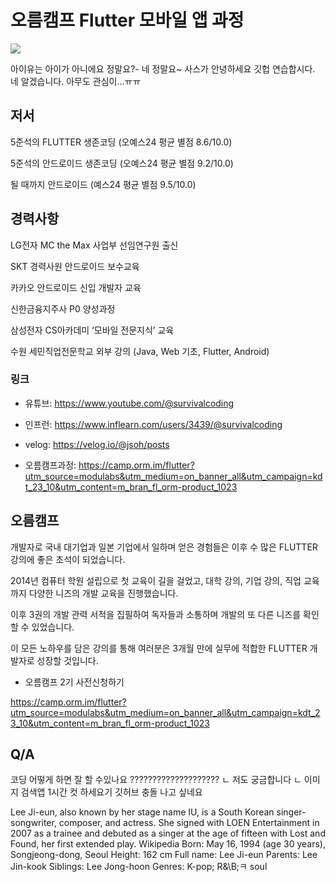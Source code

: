 # 오름캠프 Flutter 모바일 앱 과정

<img src="https://static.aiffel.io/assets/flutter/ohjoonseok-v2.png">

아이유는 아이가 아니에요 정말요?- 네 정말요~ 사스가
안녕하세요 
깃헙 연습합시다.
네 알겠습니다.
아무도 관심이...ㅠㅠ

## 저서
5준석의 FLUTTER 생존코딩 (오예스24 평균 별점 8.6/10.0)

5준석의 안드로이드 생존코딩 (오예스24 평균 별점 9.2/10.0)

될 때까지 안드로이드 (예스24 평균 별점 9.5/10.0)

## 경력사항
LG전자 MC the Max 사업부 선임연구원 출신

SKT 경력사원 안드로이드 보수교육

카카오 안드로이드 신입 개발자 교육

신한금융지주사 P0  양성과정

삼성전자 CS아카데미 ‘모바일 전문지식’ 교육

수원 세민직업전문학교 외부 강의 (Java, Web 기초, Flutter, Android)

### 링크
* 유튜브: https://www.youtube.com/@survivalcoding

* 인프런: https://www.inflearn.com/users/3439/@survivalcoding

* velog: https://velog.io/@jsoh/posts

* 오름캠프과정: https://camp.orm.im/flutter?utm_source=modulabs&utm_medium=on_banner_all&utm_campaign=kdt_23_10&utm_content=m_bran_fl_orm-product_1023

## 오름캠프
개발자로 국내 대기업과 일본 기업에서 일하며 얻은 경험들은
이후 수 많은 FLUTTER 강의에 좋은 초석이 되었습니다.

2014년 컴퓨터 학원 설립으로 첫 교육이 길을 걸었고,
대학 강의, 기업 강의, 직업 교육까지 다양한 니즈의 개발 교육을 진행했습니다.

이후 3권의 개발 관력 서적을 집필하여
독자들과 소통하며 개발의 또 다른 니즈를 확인할 수 있었습니다.

이 모든 노하우를 담은 강의를 통해
여러분은 3개월 만에 실무에 적합한 FLUTTER 개발자로 성장할 것입니다.

* 오름캠프 2기 사전신청하기

https://camp.orm.im/flutter?utm_source=modulabs&utm_medium=on_banner_all&utm_campaign=kdt_23_10&utm_content=m_bran_fl_orm-product_1023

## Q/A
코딩 어떻게 하면 잘 할 수있나요 ????????????????????
ㄴ 저도 궁금합니다
ㄴ 이미지 검색앱 1시간 컷 하세요기
깃허브 충돌 나고 싶네요

<English>
Lee Ji-eun, also known by her stage name IU, is a South Korean singer-songwriter, composer, and actress. She signed with LOEN Entertainment in 2007 as a trainee and debuted as a singer at the age of fifteen with Lost and Found, her first extended play. Wikipedia
Born: May 16, 1994 (age 30 years), Songjeong-dong, Seoul
Height: 162 cm
Full name: Lee Ji-eun
Parents: Lee Jin-kook
Siblings: Lee Jong-hoon
Genres: K-pop; R&\B;ㅋ soul
</English>
